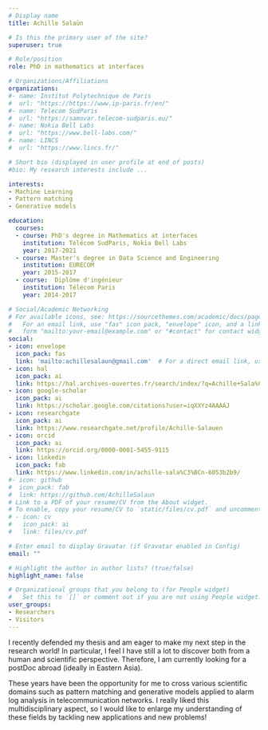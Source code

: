 ```yaml
---
# Display name
title: Achille Salaün

# Is this the primary user of the site?
superuser: true

# Role/position
role: PhD in mathematics at interfaces

# Organizations/Affiliations
organizations:
#- name: Institut Polytechnique de Paris
#  url: "https://https://www.ip-paris.fr/en/"
#- name: Telecom SudParis
#  url: "https://samovar.telecom-sudparis.eu/"
#- name: Nokia Bell Labs
#  url: "https://www.bell-labs.com/"
#- name: LINCS
#  url: "https://www.lincs.fr/"

# Short bio (displayed in user profile at end of posts)
#bio: My research interests include ...

interests:
- Machine Learning
- Pattern matching
- Generative models

education:
  courses:
  - course: PhD's degree in Mathematics at interfaces
    institution: Télécom SudParis, Nokia Bell Labs
    year: 2017-2021
  - course: Master's degree in Data Science and Engineering 
    institution: EURECOM
    year: 2015-2017
  - course:  Diplôme d'ingénieur
    institution: Télécom Paris
    year: 2014-2017

# Social/Academic Networking
# For available icons, see: https://sourcethemes.com/academic/docs/page-builder/#icons
#   For an email link, use "fas" icon pack, "envelope" icon, and a link in the
#   form "mailto:your-email@example.com" or "#contact" for contact widget.
social:
- icon: envelope
  icon_pack: fas
  link: 'mailto:achillesalaun@gmail.com'  # For a direct email link, use "mailto:test@example.org".
- icon: hal
  icon_pack: ai
  link: https://hal.archives-ouvertes.fr/search/index/?q=Achille+Sala%C3%BCn&authIdHal_s=achille-salaun
- icon: google-scholar
  icon_pack: ai
  link: https://scholar.google.com/citations?user=iqXXYz4AAAAJ
- icon: researchgate
  icon_pack: ai
  link: https://www.researchgate.net/profile/Achille-Salauen
- icon: orcid
  icon_pack: ai
  link: https://orcid.org/0000-0001-5455-9115
- icon: linkedin
  icon_pack: fab
  link: https://www.linkedin.com/in/achille-sala%C3%BCn-6053b2b9/
#- icon: github
#  icon_pack: fab
#  link: https://github.com/AchilleSalaun
# Link to a PDF of your resume/CV from the About widget.
# To enable, copy your resume/CV to `static/files/cv.pdf` and uncomment the lines below.
# - icon: cv
#   icon_pack: ai
#   link: files/cv.pdf

# Enter email to display Gravatar (if Gravatar enabled in Config)
email: ""

# Highlight the author in author lists? (true/false)
highlight_name: false

# Organizational groups that you belong to (for People widget)
#   Set this to `[]` or comment out if you are not using People widget.
user_groups:
- Researchers
- Visitors
---
```


I recently defended my thesis and am eager to make my next step in the research world!
In particular, I feel I have still a lot to discover both from a human and scientific perspective.
Therefore, I am currently looking for a postDoc abroad (ideally in Eastern Asia).

These years have been the opportunity for me to cross various scientific domains 
such as pattern matching and generative models 
applied to alarm log analysis in telecommunication networks.
I really liked this multidisciplinary aspect,
so I would like to enlarge my understanding of these fields by tackling new applications and new problems!

